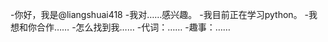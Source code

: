 -你好，我是@liangshuai418
-我对……感兴趣。
-我目前正在学习python。
-我想和你合作……
-怎么找到我……
-代词：……
-趣事：……

<!---
liangshuai418/liangshuai418是一个特殊的存储库，因为它的'README. Mdyou（这个文件）会出现在你的GitHub配置文件中。
您可以单击预览链接查看更改。
--->
